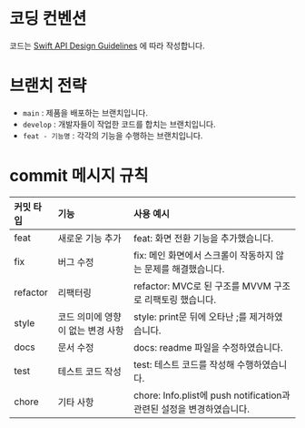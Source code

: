 # 코딩 컨벤션
코드는 
[Swift API Design Guidelines](https://cozzin.gitbook.io/swift-api-design-guidelines/) 에 따라 작성합니다. 

# 브랜치 전략
- `main` : 제품을 배포하는 브랜치입니다.
- `develop` : 개발자들이 작업한 코드를 합치는 브랜치입니다.
- `feat - 기능명` : 각각의 기능을 수행하는 브랜치입니다.


# commit 메시지 규칙

|커밋 타입|기능|사용 예시|
|:---|:---|:----|
|feat  |새로운 기능 추가|feat: 화면 전환 기능을 추가했습니다.|
|fix  |버그 수정|fix: 메인 화면에서 스크롤이 작동하지 않는 문제를 해결했습니다.|
|refactor|리팩터링|refactor: MVC로 된 구조를 MVVM 구조로 리팩토링 했습니다.|
|style  |코드 의미에 영향이 없는 변경 사항|style: print문 뒤에 오타난 ;를 제거하였습니다.|
|docs|문서 수정|docs: readme 파일을 수정하였습니다.|
|test|테스트 코드 작성|test: 테스트 코드를 작성해 수행하였습니다.|
|chore|기타 사항|chore: Info.plist에 push notification과 관련된 설정을 변경하였습니다.|

